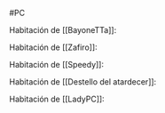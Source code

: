 #PC 

Habitación de [[BayoneTTa]]:


Habitación de [[Zafiro]]:


Habitación de [[Speedy]]:


Habitación de [[Destello del atardecer]]:


Habitación de [[LadyPC]]:

